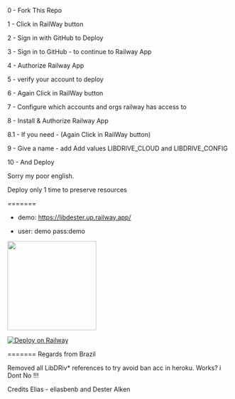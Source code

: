 
0 - Fork This Repo

1 - Click in  RailWay button

2 - Sign in with GitHub to Deploy

3 - Sign in to GitHub - to continue to Railway App

4 - Authorize  Railway App

5 - verify your account to deploy

6 - Again Click in  RailWay button

7 - Configure which accounts and orgs railway has access to

8 - Install & Authorize Railway App

8.1 - If you need - (Again Click in  RailWay button)

9 - Give a name - add Add values LIBDRIVE_CLOUD  and LIBDRIVE_CONFIG 

10 - And Deploy

Sorry my poor english.

Deploy only 1 time to preserve resources

=======

- demo: https://libdester.up.railway.app/

- user: demo     pass:demo

<!---
ss-iptv/ss-iptv is a ✨ special ✨ repository because its `README.md` (this file) appears on your GitHub profile.
You can click the Preview link to take a look at your changes.
--->
<p align="left">
  <a href="https://heroku.com/deploy?template=namasteindia/railway-drive">
    <img src="https://img.shields.io/badge/Deploy%20To%20Heroku-bluet?style=for-the-badge&logo=heroku" width="200" />
  </a>
</p>

[![Deploy on Railway](https://railway.app/button.svg)](https://railway.app/new/template?template=https%3A%2F%2Fgithub.com%2Felthondsaraujo%2Frailway-drive&envs=LIBDRIVE_CLOUD%2CLIBDRIVE_CONFIG&LIBDRIVE_CLOUDDesc=The+ID+of+any+empty+Google+Drive+folder.+This+folder+will+be+used+to+store+the+config+and+metadata+generated+by+libDrive&LIBDRIVE_CONFIGDesc=Create+this+through+the+config+generator%3A+https%3A%2F%2Fconfig.libdrive.tk.+Make+sure+to+read+the+meaning+of+each+variable+on+the+wiki%3A+https%3A%2F%2Fgithub.com%2FlibDrive%2FlibDrive%2Fwiki%2FConfig)


=======
Regards from Brazil

Removed all LibDRiv* references  to try avoid ban acc in heroku. Works? i Dont No !!!

Credits Elias - eliasbenb and Dester Alken
>>>>>>> 
